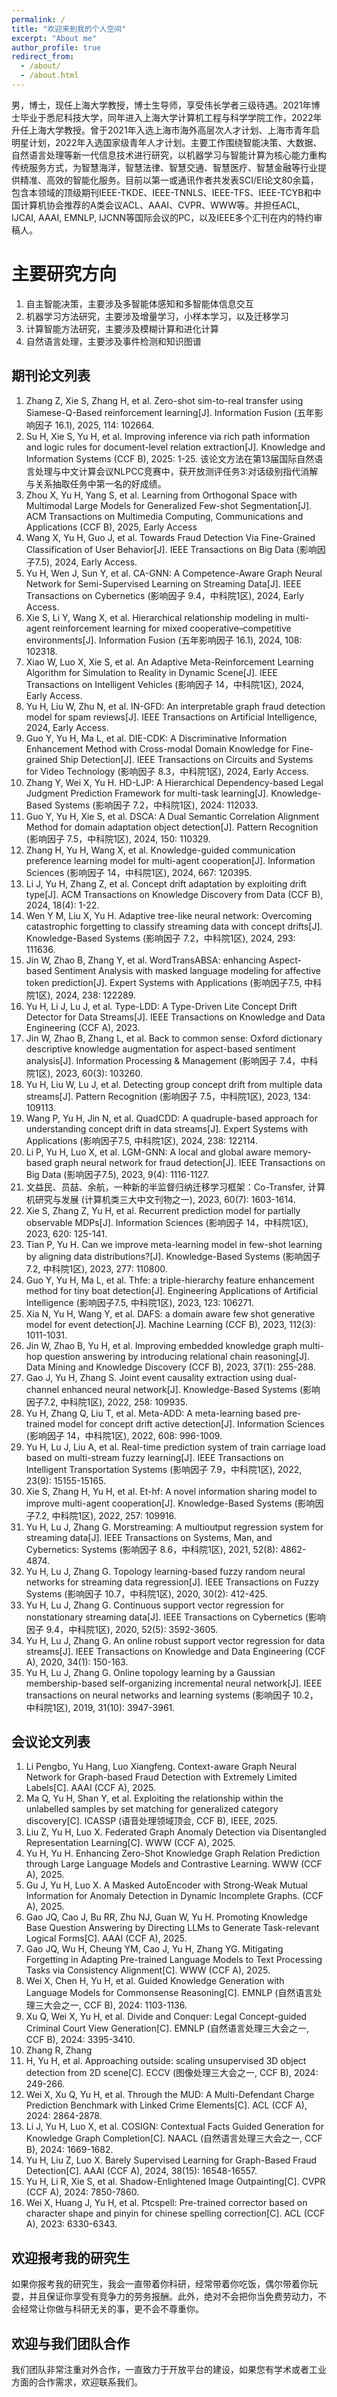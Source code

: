 ```yaml
---
permalink: /
title: "欢迎来到我的个人空间"
excerpt: "About me"
author_profile: true
redirect_from: 
  - /about/
  - /about.html
---
```


男，博士，现任上海大学教授，博士生导师，享受伟长学者三级待遇。2021年博士毕业于悉尼科技大学，同年进入上海大学计算机工程与科学学院工作，2022年升任上海大学教授。曾于2021年入选上海市海外高层次人才计划、上海市青年启明星计划，2022年入选国家级青年人才计划。主要工作围绕智能决策、大数据、自然语言处理等新一代信息技术进行研究，以机器学习与智能计算为核心能力重构传统服务方式，为智慧海洋，智慧法律、智慧交通、智慧医疗、智慧金融等行业提供精准、高效的智能化服务。目前以第一或通讯作者共发表SCI/EI论文80余篇，包含本领域的顶级期刊IEEE-TKDE、IEEE-TNNLS、IEEE-TFS、IEEE-TCYB和中国计算机协会推荐的A类会议ACL、AAAI、CVPR、WWW等。并担任ACL, IJCAI, AAAI, EMNLP, IJCNN等国际会议的PC，以及IEEE多个汇刊在内的特约审稿人。

主要研究方向
======
1. 自主智能决策，主要涉及多智能体感知和多智能体信息交互
2. 机器学习方法研究，主要涉及增量学习，小样本学习，以及迁移学习
3. 计算智能方法研究，主要涉及模糊计算和进化计算
4. 自然语言处理，主要涉及事件检测和知识图谱   

期刊论文列表
------
1. Zhang Z, Xie S, Zhang H, et al. Zero-shot sim-to-real transfer using Siamese-Q-Based reinforcement learning[J]. Information Fusion (五年影响因子 16.1), 2025, 114: 102664.
2. Su H, Xie S, Yu H, et al. Improving inference via rich path information and logic rules for document-level relation extraction[J]. Knowledge and Information Systems (CCF B), 2025: 1-25. 该论文方法在第13届国际自然语言处理与中文计算会议NLPCC竞赛中，获开放测评任务3:对话级别指代消解与关系抽取任务中第一名的好成绩。
3. Zhou X, Yu H, Yang S, et al. Learning from Orthogonal Space with Multimodal Large Models for Generalized Few-shot Segmentation[J]. ACM Transactions on Multimedia Computing, Communications and Applications (CCF B), 2025, Early Access
4. Wang X, Yu H, Guo J, et al. Towards Fraud Detection Via Fine-Grained Classification of User Behavior[J]. IEEE Transactions on Big Data (影响因子7.5), 2024, Early Access.
5. Yu H, Wen J, Sun Y, et al. CA-GNN: A Competence-Aware Graph Neural Network for Semi-Supervised Learning on Streaming Data[J]. IEEE Transactions on Cybernetics (影响因子 9.4，中科院1区), 2024, Early Access.
6. Xie S, Li Y, Wang X, et al. Hierarchical relationship modeling in multi-agent reinforcement learning for mixed cooperative–competitive environments[J]. Information Fusion (五年影响因子 16.1), 2024, 108: 102318.
7. Xiao W, Luo X, Xie S, et al. An Adaptive Meta-Reinforcement Learning Algorithm for Simulation to Reality in Dynamic Scene[J]. IEEE Transactions on Intelligent Vehicles (影响因子 14，中科院1区), 2024, Early Access.
8. Yu H, Liu W, Zhu N, et al. IN-GFD: An interpretable graph fraud detection model for spam reviews[J]. IEEE Transactions on Artificial Intelligence, 2024, Early Access.
9. Guo Y, Yu H, Ma L, et al. DIE-CDK: A Discriminative Information Enhancement Method with Cross-modal Domain Knowledge for Fine-grained Ship Detection[J]. IEEE Transactions on Circuits and Systems for Video Technology (影响因子 8.3，中科院1区), 2024, Early Access.
10. Zhang Y, Wei X, Yu H. HD-LJP: A Hierarchical Dependency-based Legal Judgment Prediction Framework for multi-task learning[J]. Knowledge-Based Systems (影响因子 7.2，中科院1区), 2024: 112033.
11. Guo Y, Yu H, Xie S, et al. DSCA: A Dual Semantic Correlation Alignment Method for domain adaptation object detection[J]. Pattern Recognition (影响因子 7.5，中科院1区), 2024, 150: 110329.
12. Zhang H, Yu H, Wang X, et al. Knowledge-guided communication preference learning model for multi-agent cooperation[J]. Information Sciences (影响因子 14，中科院1区), 2024, 667: 120395.
13. Li J, Yu H, Zhang Z, et al. Concept drift adaptation by exploiting drift type[J]. ACM Transactions on Knowledge Discovery from Data (CCF B), 2024, 18(4): 1-22.
14. Wen Y M, Liu X, Yu H. Adaptive tree-like neural network: Overcoming catastrophic forgetting to classify streaming data with concept drifts[J]. Knowledge-Based Systems (影响因子 7.2，中科院1区), 2024, 293: 111636.
15. Jin W, Zhao B, Zhang Y, et al. WordTransABSA: enhancing Aspect-based Sentiment Analysis with masked language modeling for affective token prediction[J]. Expert Systems with Applications (影响因子7.5, 中科院1区), 2024, 238: 122289.
16. Yu H, Li J, Lu J, et al. Type-LDD: A Type-Driven Lite Concept Drift Detector for Data Streams[J]. IEEE Transactions on Knowledge and Data Engineering (CCF A), 2023.
17. Jin W, Zhao B, Zhang L, et al. Back to common sense: Oxford dictionary descriptive knowledge augmentation for aspect-based sentiment analysis[J]. Information Processing & Management (影响因子 7.4，中科院1区), 2023, 60(3): 103260.
18. Yu H, Liu W, Lu J, et al. Detecting group concept drift from multiple data streams[J]. Pattern Recognition (影响因子 7.5，中科院1区), 2023, 134: 109113.
19. Wang P, Yu H, Jin N, et al. QuadCDD: A quadruple-based approach for understanding concept drift in data streams[J]. Expert Systems with Applications (影响因子7.5, 中科院1区), 2024, 238: 122114.
20. Li P, Yu H, Luo X, et al. LGM-GNN: A local and global aware memory-based graph neural network for fraud detection[J]. IEEE Transactions on Big Data (影响因子7.5), 2023, 9(4): 1116-1127.
21. 文益民、员喆、余航，一种新的半监督归纳迁移学习框架：Co-Transfer, 计算机研究与发展 (计算机类三大中文刊物之一), 2023, 60(7): 1603-1614.
22. Xie S, Zhang Z, Yu H, et al. Recurrent prediction model for partially observable MDPs[J]. Information Sciences (影响因子 14，中科院1区), 2023, 620: 125-141.
23. Tian P, Yu H. Can we improve meta-learning model in few-shot learning by aligning data distributions?[J]. Knowledge-Based Systems (影响因子7.2, 中科院1区), 2023, 277: 110800.
24. Guo Y, Yu H, Ma L, et al. Thfe: a triple-hierarchy feature enhancement method for tiny boat detection[J]. Engineering Applications of Artificial Intelligence (影响因子7.5, 中科院1区), 2023, 123: 106271.
25. Xia N, Yu H, Wang Y, et al. DAFS: a domain aware few shot generative model for event detection[J]. Machine Learning (CCF B), 2023, 112(3): 1011-1031.
26. Jin W, Zhao B, Yu H, et al. Improving embedded knowledge graph multi-hop question answering by introducing relational chain reasoning[J]. Data Mining and Knowledge Discovery (CCF B), 2023, 37(1): 255-288.
27. Gao J, Yu H, Zhang S. Joint event causality extraction using dual-channel enhanced neural network[J]. Knowledge-Based Systems (影响因子7.2, 中科院1区), 2022, 258: 109935.
28. Yu H, Zhang Q, Liu T, et al. Meta-ADD: A meta-learning based pre-trained model for concept drift active detection[J]. Information Sciences (影响因子 14，中科院1区), 2022, 608: 996-1009.
29. Yu H, Lu J, Liu A, et al. Real-time prediction system of train carriage load based on multi-stream fuzzy learning[J]. IEEE Transactions on Intelligent Transportation Systems (影响因子 7.9，中科院1区), 2022, 23(9): 15155-15165.
30. Xie S, Zhang H, Yu H, et al. Et-hf: A novel information sharing model to improve multi-agent cooperation[J]. Knowledge-Based Systems (影响因子7.2, 中科院1区), 2022, 257: 109916.
31. Yu H, Lu J, Zhang G. Morstreaming: A multioutput regression system for streaming data[J]. IEEE Transactions on Systems, Man, and Cybernetics: Systems (影响因子 8.6，中科院1区), 2021, 52(8): 4862-4874.
32. Yu H, Lu J, Zhang G. Topology learning-based fuzzy random neural networks for streaming data regression[J]. IEEE Transactions on Fuzzy Systems (影响因子 10.7，中科院1区), 2020, 30(2): 412-425.
33. Yu H, Lu J, Zhang G. Continuous support vector regression for nonstationary streaming data[J]. IEEE Transactions on Cybernetics (影响因子 9.4，中科院1区), 2020, 52(5): 3592-3605.
34. Yu H, Lu J, Zhang G. An online robust support vector regression for data streams[J]. IEEE Transactions on Knowledge and Data Engineering (CCF A), 2020, 34(1): 150-163.
35. Yu H, Lu J, Zhang G. Online topology learning by a Gaussian membership-based self-organizing incremental neural network[J]. IEEE transactions on neural networks and learning systems (影响因子 10.2，中科院1区), 2019, 31(10): 3947-3961.

会议论文列表
------
1. Li Pengbo, Yu Hang, Luo Xiangfeng. Context-aware Graph Neural Network for Graph-based Fraud Detection with Extremely Limited Labels[C]. AAAI (CCF A), 2025.
2. Ma Q, Yu H, Shan Y, et al. Exploiting the relationship within the unlabelled samples by set matching for generalized category discovery[C]. ICASSP (语音处理领域顶会, CCF B), IEEE, 2025.
3. Liu Z, Yu H, Luo X. Federated Graph Anomaly Detection via Disentangled Representation Learning[C]. WWW (CCF A), 2025. 
4. Yu H, Yu H. Enhancing Zero-Shot Knowledge Graph Relation Prediction through Large Language Models and Contrastive Learning. WWW (CCF A), 2025.
5. Gu J, Yu H, Luo X. A Masked AutoEncoder with Strong-Weak Mutual Information for Anomaly Detection in Dynamic Incomplete Graphs. (CCF A), 2025.
6. Gao JQ, Cao J, Bu RR, Zhu NJ, Guan W, Yu H. Promoting Knowledge Base Question Answering by Directing LLMs to Generate Task-relevant Logical Forms[C]. AAAI (CCF A), 2025.
7. Gao JQ, Wu H, Cheung YM, Cao J, Yu H, Zhang YG. Mitigating Forgetting in Adapting Pre-trained Language Models to Text Processing Tasks via Consistency Alignment[C]. WWW (CCF A), 2025.
8. Wei X, Chen H, Yu H, et al. Guided Knowledge Generation with Language Models for Commonsense Reasoning[C]. EMNLP (自然语言处理三大会之一, CCF B), 2024: 1103-1136.
9. Xu Q, Wei X, Yu H, et al. Divide and Conquer: Legal Concept-guided Criminal Court View Generation[C]. EMNLP (自然语言处理三大会之一, CCF B), 2024: 3395-3410.
10. Zhang R, Zhang
11. H, Yu H, et al. Approaching outside: scaling unsupervised 3D object detection from 2D scene[C]. ECCV (图像处理三大会之一, CCF B), 2024: 249-266.
12. Wei X, Xu Q, Yu H, et al. Through the MUD: A Multi-Defendant Charge Prediction Benchmark with Linked Crime Elements[C]. ACL (CCF A), 2024: 2864-2878.
13. Li J, Yu H, Luo X, et al. COSIGN: Contextual Facts Guided Generation for Knowledge Graph Completion[C]. NAACL (自然语言处理三大会之一, CCF B), 2024: 1669-1682.
14. Yu H, Liu Z, Luo X. Barely Supervised Learning for Graph-Based Fraud Detection[C]. AAAI (CCF A), 2024, 38(15): 16548-16557.
15. Yu H, Li R, Xie S, et al. Shadow-Enlightened Image Outpainting[C]. CVPR (CCF A), 2024: 7850-7860.
16. Wei X, Huang J, Yu H, et al. Ptcspell: Pre-trained corrector based on character shape and pinyin for chinese spelling correction[C]. ACL (CCF A), 2023: 6330-6343.

欢迎报考我的研究生
------
如果你报考我的研究生，我会一直带着你科研，经常带着你吃饭，偶尔带着你玩耍，并且保证你享受有竞争力的劳务报酬。此外，绝对不会把你当免费劳动力，不会经常让你做与科研无关的事，更不会不尊重你。

欢迎与我们团队合作
------
我们团队非常注重对外合作，一直致力于开放平台的建设，如果您有学术或者工业方面的合作需求，欢迎联系我们。
